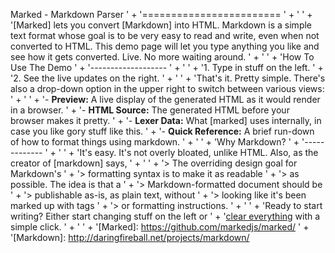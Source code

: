 Marked - Markdown Parser
' +
            '========================
' +
            '
' +
            '[Marked] lets you convert [Markdown] into HTML.  Markdown is a simple text format whose goal is to be very easy to read and write, even when not converted to HTML.  This demo page will let you type anything you like and see how it gets converted.  Live.  No more waiting around.
' +
            '
' +
            'How To Use The Demo
' +
            '-------------------
' +
            '
' +
            '1. Type in stuff on the left.
' +
            '2. See the live updates on the right.
' +
            '
' +
            'That's it.  Pretty simple.  There's also a drop-down option in the upper right to switch between various views:
' +
            '
' +
            '- **Preview:**  A live display of the generated HTML as it would render in a browser.
' +
            '- **HTML Source:**  The generated HTML before your browser makes it pretty.
' +
            '- **Lexer Data:**  What [marked] uses internally, in case you like gory stuff like this.
' +
            '- **Quick Reference:**  A brief run-down of how to format things using markdown.
' +
            '
' +
            'Why Markdown?
' +
            '-------------
' +
            '
' +
            'It's easy.  It's not overly bloated, unlike HTML.  Also, as the creator of [markdown] says,
' +
            '
' +
            '> The overriding design goal for Markdown's
' +
            '> formatting syntax is to make it as readable
' +
            '> as possible. The idea is that a
' +
            '> Markdown-formatted document should be
' +
            '> publishable as-is, as plain text, without
' +
            '> looking like it's been marked up with tags
' +
            '> or formatting instructions.
' +
            '
' +
            'Ready to start writing?  Either start changing stuff on the left or
' +
            '[clear everything](/demo/?text=) with a simple click.
' +
            '
' +
            '[Marked]: https://github.com/markedjs/marked/
' +
            '[Markdown]: http://daringfireball.net/projects/markdown/
